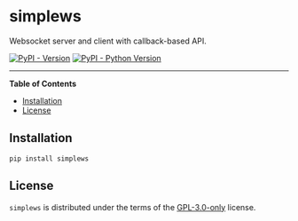 # simplews

Websocket server and client with callback-based API.

[![PyPI - Version](https://img.shields.io/pypi/v/simplews.svg)](https://pypi.org/project/simplews)
[![PyPI - Python Version](https://img.shields.io/pypi/pyversions/simplews.svg)](https://pypi.org/project/simplews)

-----

**Table of Contents**

- [Installation](#installation)
- [License](#license)

## Installation

```console
pip install simplews
```


## License

`simplews` is distributed under the terms of the [GPL-3.0-only](https://spdx.org/licenses/GPL-3.0-only.html) license.
